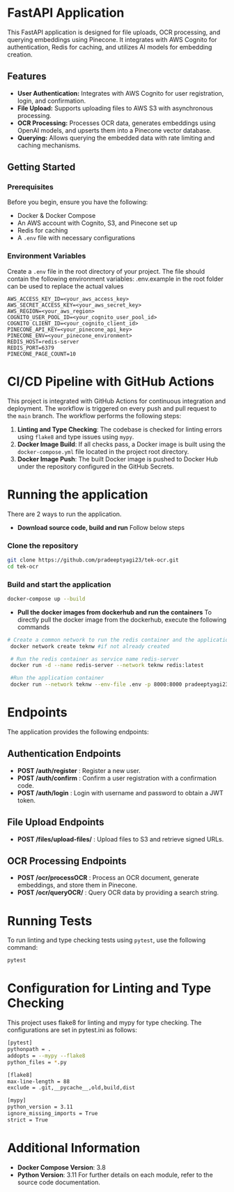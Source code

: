 # FastAPI Application

This FastAPI application is designed for file uploads, OCR processing, and querying embeddings using Pinecone. It integrates with AWS Cognito for authentication, Redis for caching, and utilizes AI models for embedding creation.

## Features

- **User Authentication:** Integrates with AWS Cognito for user registration, login, and confirmation.
- **File Upload:** Supports uploading files to AWS S3 with asynchronous processing.
- **OCR Processing:** Processes OCR data, generates embeddings using OpenAI models, and upserts them into a Pinecone vector database.
- **Querying:** Allows querying the embedded data with rate limiting and caching mechanisms.

## Getting Started

### Prerequisites

Before you begin, ensure you have the following:

- Docker & Docker Compose
- An AWS account with Cognito, S3, and Pinecone set up
- Redis for caching
- A `.env` file with necessary configurations

### Environment Variables

Create a `.env` file in the root directory of your project. The file should contain the following environment variables:
.env.example in the root folder can be used to replace the actual values 

```env
AWS_ACCESS_KEY_ID=<your_aws_access_key>
AWS_SECRET_ACCESS_KEY=<your_aws_secret_key>
AWS_REGION=<your_aws_region>
COGNITO_USER_POOL_ID=<your_cognito_user_pool_id>
COGNITO_CLIENT_ID=<your_cognito_client_id>
PINECONE_API_KEY=<your_pinecone_api_key>
PINECONE_ENV=<your_pinecone_environment>
REDIS_HOST=redis-server
REDIS_PORT=6379
PINECONE_PAGE_COUNT=10
```


# CI/CD Pipeline with GitHub Actions

This project is integrated with GitHub Actions for continuous integration and deployment. The workflow is triggered on every push and pull request to the `main` branch. The workflow performs the following steps:

1. **Linting and Type Checking**: The codebase is checked for linting errors using `flake8` and type issues using `mypy`.
2. **Docker Image Build**: If all checks pass, a Docker image is built using the `docker-compose.yml` file located in the project root directory.
3. **Docker Image Push**: The built Docker image is pushed to Docker Hub under the repository configured in the GitHub Secrets.

# Running the application
There are 2 ways to run the application. 

- **Download source code, build and run**
Follow below steps
### Clone the repository

```bash
git clone https://github.com/pradeeptyagi23/tek-ocr.git
cd tek-ocr
```

### Build and start the application
```bash
docker-compose up --build
```
- **Pull the docker images from dockerhub and run the containers**
To directly pull the docker image from the dockerhub, execute the following commands
```bash
# Create a common network to run the redis container and the application container
 docker network create teknw #if not already created

 # Run the redis container as service name redis-server
 docker run -d --name redis-server --network teknw redis:latest

 #Run the application container
 docker run --network teknw --env-file .env -p 8000:8000 pradeeptyagi23/tekocr:latest
```
# Endpoints 
The application provides the following endpoints:

## Authentication Endpoints
- **POST /auth/register** : Register a new user.
- **POST /auth/confirm** : Confirm a user registration with a confirmation code.
- **POST /auth/login** : Login with username and password to obtain a JWT token.

## File Upload Endpoints
- **POST /files/upload-files/** : Upload files to S3 and retrieve signed URLs.

## OCR Processing Endpoints
- **POST /ocr/processOCR** : Process an OCR document, generate embeddings, and store them in Pinecone.
- **POST /ocr/queryOCR/** : Query OCR data by providing a search string.

# Running Tests
To run linting and type checking tests using `pytest`, use the following command:
```bash
pytest
```

# Configuration for Linting and Type Checking
This project uses flake8 for linting and mypy for type checking. The configurations are set in pytest.ini as follows:

```bash
[pytest]
pythonpath = .
addopts = --mypy --flake8
python_files = *.py

[flake8]
max-line-length = 88
exclude = .git,__pycache__,old,build,dist

[mypy]
python_version = 3.11
ignore_missing_imports = True
strict = True
```

# Additional Information
- **Docker Compose Version**: 3.8
- **Python Version**: 3.11
For further details on each module, refer to the source code documentation.

